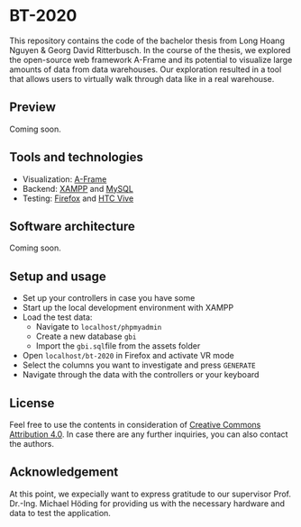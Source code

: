 # BT-2020

This repository contains the code of the bachelor thesis from Long Hoang Nguyen & Georg David Ritterbusch. In the course of the thesis, we explored the open-source web framework A-Frame and its potential to visualize large amounts of data from data warehouses. Our exploration resulted in a tool that allows users to virtually walk through data like in a real warehouse.

## Preview
Coming soon.

## Tools and technologies
- Visualization: [A-Frame](https://aframe.io/)
- Backend: [XAMPP](https://www.apachefriends.org/index.html) and [MySQL](https://www.mysql.com/)
- Testing: [Firefox](https://www.mozilla.org/) and [HTC Vive](https://www.vive.com/)

## Software architecture
Coming soon.

## Setup and usage
* Set up your controllers in case you have some
* Start up the local development environment with XAMPP
* Load the test data:
  * Navigate to `localhost/phpmyadmin`
  * Create a new database `gbi`
  * Import the `gbi.sql`file from the assets folder
* Open `localhost/bt-2020` in Firefox and activate VR mode
* Select the columns you want to investigate and press `GENERATE`
* Navigate through the data with the controllers or your keyboard

## License
Feel free to use the contents in consideration of [Creative Commons Attribution 4.0](https://creativecommons.org/licenses/by/4.0/). In case there are any further inquiries, you can also contact the authors.

## Acknowledgement
At this point, we expecially want to express gratitude to our supervisor Prof. Dr.-Ing. Michael Höding for providing us with the necessary hardware and data to test the application.
